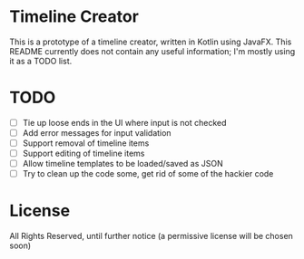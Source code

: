 # Timeline Creator
This is a prototype of a timeline creator, written in Kotlin using JavaFX. This README currently does not contain any useful information; I'm mostly using it as a TODO list.

# TODO
* [ ] Tie up loose ends in the UI where input is not checked
* [ ] Add error messages for input validation
* [ ] Support removal of timeline items
* [ ] Support editing of timeline items
* [ ] Allow timeline templates to be loaded/saved as JSON
* [ ] Try to clean up the code some, get rid of some of the hackier code

# License
All Rights Reserved, until further notice (a permissive license will be chosen soon)